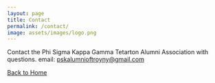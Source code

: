```yaml
---
layout: page
title: Contact
permalink: /contact/
image: assets/images/logo.png
---
```



Contact the Phi Sigma Kappa Gamma Tetarton Alumni Association with questions.
email: <pskalumnioftroyny@gmail.com>

[Back to Home](/)

